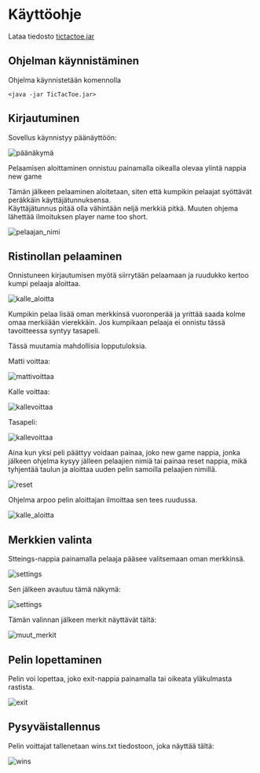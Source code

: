 # Käyttöohje  

Lataa tiedosto [tictactoe.jar](https://github.com/joku-johku/ot-harjoitustyo3/releases)  

## Ohjelman käynnistäminen  

Ohjelma käynnistetään komennolla  

`<java -jar TicTacToe.jar>`  

## Kirjautuminen  

Sovellus käynnistyy päänäyttöön:  

![päänäkymä](https://github.com/joku-johku/ot-harjoitustyo3/blob/master/dokumentaatio/kuvat/paanakyma.PNG)

Pelaamisen aloittaminen onnistuu painamalla oikealla olevaa ylintä nappia new game

Tämän jälkeen pelaaminen aloitetaan, siten että kumpikin pelaajat syöttävät peräkkäin käyttäjätunnuksensa.  
Käyttäjätunnus pitää olla vähintään neljä merkkiä pitkä. Muuten ohjema lähettää ilmoituksen player name too short.

![pelaajan_nimi](https://github.com/joku-johku/ot-harjoitustyo3/blob/master/dokumentaatio/kuvat/pelaajannimi.png)


## Ristinollan pelaaminen  

Onnistuneen kirjautumisen myötä siirrytään pelaamaan ja ruudukko kertoo kumpi pelaaja aloittaa.  

![kalle_aloitta](https://github.com/joku-johku/ot-harjoitustyo3/blob/master/dokumentaatio/kuvat/kalle_aloittaa.PNG)  

Kumpikin pelaa lisää oman merkkinsä vuoronperää ja yrittää saada kolme omaa merkiiään vierekkäin.  Jos kumpikaan pelaaja ei onnistu tässä tavoitteessa syntyy tasapeli.

Tässä muutamia mahdollisia lopputuloksia.  

Matti voittaa:  

![mattivoittaa](https://github.com/joku-johku/ot-harjoitustyo3/blob/master/dokumentaatio/kuvat/mattivoittaa.PNG)  

Kalle voittaa:  

![kallevoittaa](https://github.com/joku-johku/ot-harjoitustyo3/blob/master/dokumentaatio/kuvat/kallevoittaa.PNG)  

Tasapeli:  

![kallevoittaa](https://github.com/joku-johku/ot-harjoitustyo3/blob/master/dokumentaatio/kuvat/tasapeli.PNG)  

Aina kun yksi peli päättyy voidaan painaa, joko new game nappia, jonka jälkeen ohjelma kysyy jälleen pelaajien nimiä tai painaa reset nappia, mikä tyhjentää taulun ja aloittaa uuden pelin samoilla pelaajien nimillä.  

![reset](https://github.com/joku-johku/ot-harjoitustyo3/blob/master/dokumentaatio/kuvat/reset.PNG)  

Ohjelma arpoo pelin aloittajan ilmoittaa sen tees ruudussa.  

![kalle_aloitta](https://github.com/joku-johku/ot-harjoitustyo3/blob/master/dokumentaatio/kuvat/kalle_aloittaa.PNG)  

## Merkkien valinta  

Stteings-nappia painamalla pelaaja pääsee valitsemaan oman merkkinsä.  

![settings](https://github.com/joku-johku/ot-harjoitustyo3/blob/master/dokumentaatio/kuvat/punainen_ympyra.PNG)  

Sen jälkeen avautuu tämä näkymä:  

![settings](https://github.com/joku-johku/ot-harjoitustyo3/blob/master/dokumentaatio/kuvat/settings.PNG)  

Tämän valinnan jälkeen merkit näyttävät tältä:  

![muut_merkit](https://github.com/joku-johku/ot-harjoitustyo3/blob/master/dokumentaatio/kuvat/muut_merkit.PNG)  

## Pelin lopettaminen

Pelin voi lopettaa, joko exit-nappia painamalla tai oikeata yläkulmasta rastista.  

![exit](https://github.com/joku-johku/ot-harjoitustyo3/blob/master/dokumentaatio/kuvat/exit.PNG)  

##  Pysyväistallennus  

Pelin voittajat tallenetaan wins.txt tiedostoon, joka näyttää tältä:  

![wins](https://github.com/joku-johku/ot-harjoitustyo3/blob/master/dokumentaatio/kuvat/wins.PNG)  

